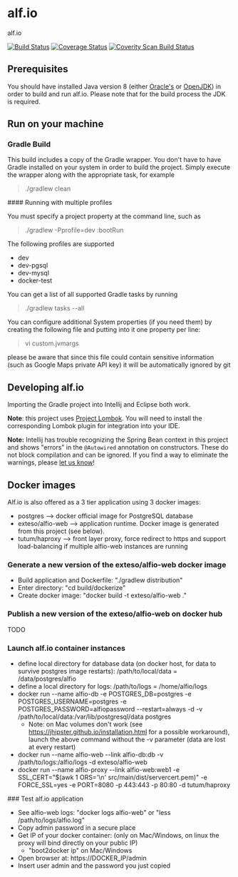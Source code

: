 alf.io
========

alf.io

[![Build Status](http://img.shields.io/travis/exteso/alf.io/master.svg)](https://travis-ci.org/exteso/alf.io) [![Coverage Status](https://img.shields.io/coveralls/exteso/alf.io.svg)](https://coveralls.io/r/exteso/alf.io)
[![Coverity Scan Build Status](https://img.shields.io/coverity/scan/5232.svg)](https://scan.coverity.com/projects/5232)

## Prerequisites

You should have installed Java version 8 (either [Oracle's](http://www.oracle.com/technetwork/java/javase/downloads/index.html) or [OpenJDK](http://openjdk.java.net/install/)) in order to build and run alf.io. Please note that for the build process the JDK is required.

## Run on your machine

### Gradle Build

This build includes a copy of the Gradle wrapper. You don't have to have Gradle installed on your system in order to build
the project. Simply execute the wrapper along with the appropriate task, for example

>./gradlew clean

#### Running with multiple profiles

You must specify a project property at the command line, such as

>./gradlew -Pprofile=dev :bootRun

The following profiles are supported

 * dev
 * dev-pgsql
 * dev-mysql
 * docker-test

You can get a list of all supported Gradle tasks by running

>./gradlew tasks --all

You can configure additional System properties (if you need them) by creating the following file and putting into it one property per line:
> vi custom.jvmargs

please be aware that since this file could contain sensitive information (such as Google Maps private API key) it will be automatically ignored by git

## Developing alf.io
Importing the Gradle project into Intellij and Eclipse both work.

**Note**: this project uses [Project Lombok](https://projectlombok.org/). You will need to install the corresponding Lombok plugin for integration into your IDE.

**Note:** Intellij has trouble recognizing the Spring Bean context in this project and shows "errors" in the `@Autowired` annotation on constructors. These do not block compilation and can be ignored. If you find a way to eliminate the warnings, please [let us know](https://groups.google.com/d/msg/alfio/F6BPMOwsX48/Idd6X6z4BAAJ)!
## Docker images
Alf.io is also offered as a 3 tier application using 3 docker images:

 * postgres --> docker official image for PostgreSQL database
 * exteso/alfio-web --> application runtime. Docker image is generated from this project (see below). 
 * tutum/haproxy --> front layer proxy, force redirect to https and support load-balancing if multiple alfio-web instances are running

### Generate a new version of the exteso/alfio-web docker image
 * Build application and Dockerfile: "./gradlew distribution" 
 * Enter directory: "cd build/dockerize"
 * Create docker image: "docker build -t exteso/alfio-web ."

### Publish a new version of the exteso/alfio-web on docker hub
TODO

### Launch alf.io container instances
 * define local directory for database data (on docker host, for data to survive postgres image restarts):  /path/to/local/data = /data/postgres/alfio
 * define a local directory for logs: /path/to/logs = /home/alfio/logs
 * docker run --name alfio-db -e POSTGRES_DB=postgres -e POSTGRES_USERNAME=postgres -e POSTGRES_PASSWORD=alfiopassword --restart=always -d -v /path/to/local/data:/var/lib/postgresql/data postgres
    * Note: on Mac volumes don't work (see https://jhipster.github.io/installation.html for a possible workaround), launch the above command without the -v parameter (data are lost at every restart)
 * docker run --name alfio-web --link alfio-db:db -v /path/to/logs:/alfio/logs -d exteso/alfio-web
 * docker run --name alfio-proxy --link alfio-web:web1 -e SSL_CERT="$(awk 1 ORS='\\n' src/main/dist/servercert.pem)" -e FORCE_SSL=yes -e PORT=8080 -p 443:443 -p 80:80 -d tutum/haproxy
    
### Test alf.io application
 * See alfio-web logs: "docker logs alfio-web" or "less /path/to/logs/alfio.log"
 * Copy admin password in a secure place
 * Get IP of your docker container: (only on Mac/Windows, on linux the proxy will bind directly on your public IP)
    * "boot2docker ip" on Mac/Windows
 * Open browser at: https://DOCKER_IP/admin
 * Insert user admin and the password you just copied 
